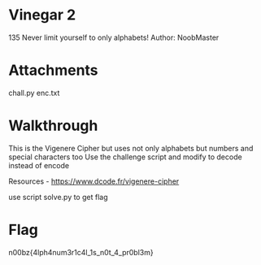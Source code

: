 # Vinegar 2
135
Never limit yourself to only alphabets! Author: NoobMaster

# Attachments
chall.py
enc.txt

# Walkthrough
 
This is the Vigenere Cipher but uses not only alphabets but numbers and special characters too
Use the challenge script and modify to decode instead of encode

Resources - https://www.dcode.fr/vigenere-cipher

use script solve.py to get flag

# Flag
n00bz{4lph4num3r1c4l_1s_n0t_4_pr0bl3m}
